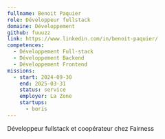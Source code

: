 ```yaml
---
fullname: Benoit Paquier
role: Développeur fullstack
domaine: Développement
github: fuuuzz
link: https://www.linkedin.com/in/benoit-paquier/
competences:
  - Développement Full-stack
  - Développement Backend
  - Développement Frontend
missions:
  - start: 2024-09-30
    end: 2025-03-31
    status: service
    employer: La Zone
    startups:
      - boris
---
```

Développeur fullstack et coopérateur chez Fairness